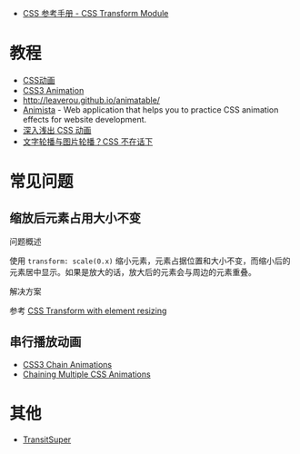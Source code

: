 - [CSS 参考手册 - CSS Transform Module](http://css.doyoe.com/properties/transform/index.htm)

# 教程

- [CSS动画](https://www.w3cplus.com/css3/CSS3-animation.html)
- [CSS3 Animation](https://www.w3cplus.com/content/css3-animation)
- http://leaverou.github.io/animatable/
- [Animista](https://animista.net/) - Web application that helps you to practice CSS animation effects for website development.
- [深入浅出 CSS 动画](https://github.com/chokcoco/iCSS/issues/141)
- [文字轮播与图片轮播？CSS 不在话下](https://segmentfault.com/a/1190000041947673)

# 常见问题

## 缩放后元素占用大小不变

问题概述

使用 `transform: scale(0.x)` 缩小元素，元素占据位置和大小不变，而缩小后的元素居中显示。如果是放大的话，放大后的元素会与周边的元素重叠。

解决方案

参考 [CSS Transform with element resizing](http://stackoverflow.com/questions/10858523/css-transform-with-element-resizing)

## 串行播放动画

- [CSS3 Chain Animations](https://stackoverflow.com/questions/7825509/css3-chain-animations)
- [Chaining Multiple CSS Animations](https://stackoverflow.com/questions/33004919/chaining-multiple-css-animations)

# 其他

- [TransitSuper](http://ricostacruz.com/jquery.transit/)
